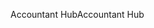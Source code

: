 <span data-ttu-id="8ab8f-101">Accountant Hub</span><span class="sxs-lookup"><span data-stu-id="8ab8f-101">Accountant Hub</span></span>
